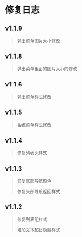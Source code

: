 # 修复日志
## v1.1.9
> 弹出菜单图片大小修改
## v1.1.8
> 弹出菜单里面的图片大小的修改
## v1.1.6
> 弹出菜单样式修改
## v1.1.5
> 系统菜单样式修改
## v1.1.4
> 修复列表头样式
## v1.1.3
> 修复底部导航颜色
>
> 修复头部导航返回样式
## v1.1.2

> 修复列表组样式
>
> 增加文本超出隐藏样式